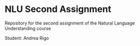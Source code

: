 # NLU Second Assignment
Repository for the second assignment of the Natural Language Understanding course 

Student: Andrea Rigo
